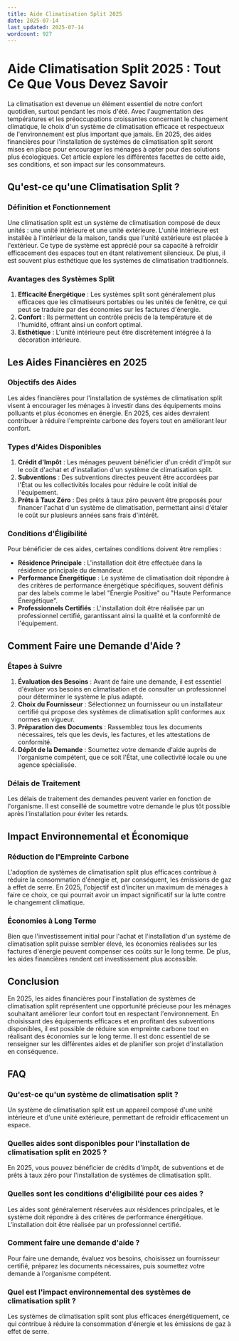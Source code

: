 ```yaml
---
title: Aide Climatisation Split 2025
date: 2025-07-14
last_updated: 2025-07-14
wordcount: 927
---
```


# Aide Climatisation Split 2025 : Tout Ce Que Vous Devez Savoir

La climatisation est devenue un élément essentiel de notre confort quotidien, surtout pendant les mois d'été. Avec l'augmentation des températures et les préoccupations croissantes concernant le changement climatique, le choix d'un système de climatisation efficace et respectueux de l'environnement est plus important que jamais. En 2025, des aides financières pour l'installation de systèmes de climatisation split seront mises en place pour encourager les ménages à opter pour des solutions plus écologiques. Cet article explore les différentes facettes de cette aide, ses conditions, et son impact sur les consommateurs.

## Qu'est-ce qu'une Climatisation Split ?

### Définition et Fonctionnement

Une climatisation split est un système de climatisation composé de deux unités : une unité intérieure et une unité extérieure. L'unité intérieure est installée à l'intérieur de la maison, tandis que l'unité extérieure est placée à l'extérieur. Ce type de système est apprécié pour sa capacité à refroidir efficacement des espaces tout en étant relativement silencieux. De plus, il est souvent plus esthétique que les systèmes de climatisation traditionnels.

### Avantages des Systèmes Split

1. **Efficacité Énergétique** : Les systèmes split sont généralement plus efficaces que les climatiseurs portables ou les unités de fenêtre, ce qui peut se traduire par des économies sur les factures d'énergie.
2. **Confort** : Ils permettent un contrôle précis de la température et de l'humidité, offrant ainsi un confort optimal.
3. **Esthétique** : L'unité intérieure peut être discrètement intégrée à la décoration intérieure.

## Les Aides Financières en 2025

### Objectifs des Aides

Les aides financières pour l'installation de systèmes de climatisation split visent à encourager les ménages à investir dans des équipements moins polluants et plus économes en énergie. En 2025, ces aides devraient contribuer à réduire l'empreinte carbone des foyers tout en améliorant leur confort.

### Types d'Aides Disponibles

1. **Crédit d'Impôt** : Les ménages peuvent bénéficier d'un crédit d'impôt sur le coût d'achat et d'installation d'un système de climatisation split.
2. **Subventions** : Des subventions directes peuvent être accordées par l'État ou les collectivités locales pour réduire le coût initial de l'équipement.
3. **Prêts à Taux Zéro** : Des prêts à taux zéro peuvent être proposés pour financer l'achat d'un système de climatisation, permettant ainsi d'étaler le coût sur plusieurs années sans frais d'intérêt.

### Conditions d'Éligibilité

Pour bénéficier de ces aides, certaines conditions doivent être remplies :

- **Résidence Principale** : L'installation doit être effectuée dans la résidence principale du demandeur.
- **Performance Énergétique** : Le système de climatisation doit répondre à des critères de performance énergétique spécifiques, souvent définis par des labels comme le label "Énergie Positive" ou "Haute Performance Énergétique".
- **Professionnels Certifiés** : L'installation doit être réalisée par un professionnel certifié, garantissant ainsi la qualité et la conformité de l'équipement.

## Comment Faire une Demande d'Aide ?

### Étapes à Suivre

1. **Évaluation des Besoins** : Avant de faire une demande, il est essentiel d'évaluer vos besoins en climatisation et de consulter un professionnel pour déterminer le système le plus adapté.
2. **Choix du Fournisseur** : Sélectionnez un fournisseur ou un installateur certifié qui propose des systèmes de climatisation split conformes aux normes en vigueur.
3. **Préparation des Documents** : Rassemblez tous les documents nécessaires, tels que les devis, les factures, et les attestations de conformité.
4. **Dépôt de la Demande** : Soumettez votre demande d'aide auprès de l'organisme compétent, que ce soit l'État, une collectivité locale ou une agence spécialisée.

### Délais de Traitement

Les délais de traitement des demandes peuvent varier en fonction de l'organisme. Il est conseillé de soumettre votre demande le plus tôt possible après l'installation pour éviter les retards.

## Impact Environnemental et Économique

### Réduction de l'Empreinte Carbone

L'adoption de systèmes de climatisation split plus efficaces contribue à réduire la consommation d'énergie et, par conséquent, les émissions de gaz à effet de serre. En 2025, l'objectif est d'inciter un maximum de ménages à faire ce choix, ce qui pourrait avoir un impact significatif sur la lutte contre le changement climatique.

### Économies à Long Terme

Bien que l'investissement initial pour l'achat et l'installation d'un système de climatisation split puisse sembler élevé, les économies réalisées sur les factures d'énergie peuvent compenser ces coûts sur le long terme. De plus, les aides financières rendent cet investissement plus accessible.

## Conclusion

En 2025, les aides financières pour l'installation de systèmes de climatisation split représentent une opportunité précieuse pour les ménages souhaitant améliorer leur confort tout en respectant l'environnement. En choisissant des équipements efficaces et en profitant des subventions disponibles, il est possible de réduire son empreinte carbone tout en réalisant des économies sur le long terme. Il est donc essentiel de se renseigner sur les différentes aides et de planifier son projet d'installation en conséquence.

## FAQ

### Qu'est-ce qu'un système de climatisation split ?

Un système de climatisation split est un appareil composé d'une unité intérieure et d'une unité extérieure, permettant de refroidir efficacement un espace.

### Quelles aides sont disponibles pour l'installation de climatisation split en 2025 ?

En 2025, vous pouvez bénéficier de crédits d'impôt, de subventions et de prêts à taux zéro pour l'installation de systèmes de climatisation split.

### Quelles sont les conditions d'éligibilité pour ces aides ?

Les aides sont généralement réservées aux résidences principales, et le système doit répondre à des critères de performance énergétique. L'installation doit être réalisée par un professionnel certifié.

### Comment faire une demande d'aide ?

Pour faire une demande, évaluez vos besoins, choisissez un fournisseur certifié, préparez les documents nécessaires, puis soumettez votre demande à l'organisme compétent.

### Quel est l'impact environnemental des systèmes de climatisation split ?

Les systèmes de climatisation split sont plus efficaces énergétiquement, ce qui contribue à réduire la consommation d'énergie et les émissions de gaz à effet de serre.